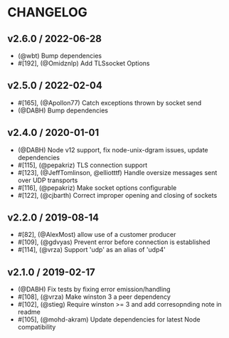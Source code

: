 # CHANGELOG

## v2.6.0 / 2022-06-28

- (@wbt) Bump dependencies
- #[192], (@Omidznlp) Add TLSsocket Options

## v2.5.0 / 2022-02-04

- #[165], (@Apollon77) Catch exceptions thrown by socket send
- (@DABH) Bump dependencies

## v2.4.0 / 2020-01-01

- (@DABH) Node v12 support, fix node-unix-dgram issues, update dependencies
- #[115], (@pepakriz) TLS connection support
- #[123], (@JeffTomlinson, @elliotttf)  Handle oversize messages sent over UDP transports
- #[116], (@pepakriz) Make socket options configurable
- #[122], (@cjbarth) Correct improper opening and closing of sockets

## v2.2.0 / 2019-08-14

- #[82], (@AlexMost) allow use of a customer producer
- #[109], (@gdvyas) Prevent error before connection is established
- #[114], (@vrza) Support 'udp' as an alias of 'udp4'

## v2.1.0 / 2019-02-17

- (@DABH) Fix tests by fixing error emission/handling
- #[108], (@vrza) Make winston 3 a peer dependency
- #[102], (@stieg) Require winston >= 3 and add corresopnding note in readme
- #[105], (@mohd-akram) Update dependencies for latest Node compatibility

